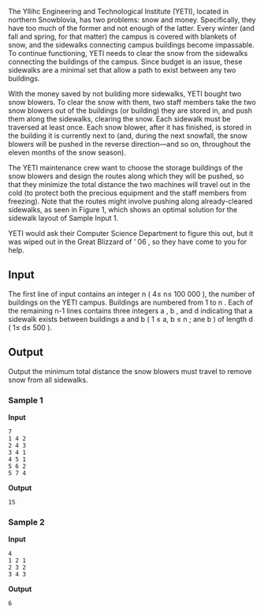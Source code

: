The Yllihc Engineering and Technological Institute (YETI),
located in northern Snowblovia, has two problems: snow and
money. Specifically, they have too much of the former and not
enough of the latter. Every winter (and fall and spring, for
that matter) the campus is covered with blankets of snow, and
the sidewalks connecting campus buildings become impassable. To
continue functioning, YETI needs to clear the snow from the
sidewalks connecting the buildings of the campus. Since budget
is an issue, these sidewalks are a minimal set that allow a
path to exist between any two buildings.

With the money saved by not building more sidewalks, YETI
bought two snow blowers. To clear the snow with them, two staff
members take the two snow blowers out of the buildings (or
building) they are stored in, and push them along the
sidewalks, clearing the snow. Each sidewalk must be traversed
at least once. Each snow blower, after it has finished, is
stored in the building it is currently next to (and, during the
next snowfall, the snow blowers will be pushed in the reverse
direction—and so on, throughout the eleven months of the snow
season).

The YETI maintenance crew want to choose the storage
buildings of the snow blowers and design the routes along which
they will be pushed, so that they minimize the total distance
the two machines will travel out in the cold (to protect both
the precious equipment and the staff members from freezing).
Note that the routes might involve pushing along
already-cleared sidewalks, as seen in Figure 1, which
shows an optimal solution for the sidewalk layout of Sample
Input 1.

YETI would ask their Computer Science Department to figure
this out, but it was wiped out in the Great Blizzard of
’ 06 , so they have come
to you for help.

## Input
The first line of input contains an integer n ( 4≤ n≤ 100 000 ), the number
of buildings on the YETI campus. Buildings are numbered from 1 to n . Each of the remaining n-1 lines contains three
integers a , b , and d indicating that a sidewalk exists
between buildings a and b ( 1 ≤ a, b ≤ n ; ane b ) of length d ( 1≤ d≤ 500 ).

## Output
Output the minimum total distance the snow blowers must
travel to remove snow from all sidewalks.

### Sample 1
**Input**
```text
7
1 4 2
2 4 3
3 4 1
4 5 1
5 6 2
5 7 4
```
**Output**
```text
15
```

### Sample 2
**Input**
```text
4
1 2 1
2 3 2
3 4 3
```
**Output**
```text
6
```

